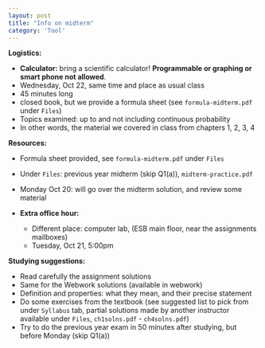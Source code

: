 ```yaml
---
layout: post
title: "Info on midterm"
category: 'Tool'
---
```


**Logistics:**

- **Calculator:** bring a scientific calculator! **Programmable or graphing or smart phone not allowed**.
- Wednesday, Oct 22, same time and place as usual class
- 45 minutes long
- closed book, but we provide a formula sheet (see ``formula-midterm.pdf`` under ``Files``)
- Topics examined: up to and not including continuous probability
- In other words, the material we covered in class from chapters 1, 2, 3, 4


**Resources:**

- Formula sheet provided, see ``formula-midterm.pdf`` under ``Files``
- Under ``Files``:  previous year midterm (skip Q1(a)), ``midterm-practice.pdf``
- Monday Oct 20: will go over the midterm solution, and review some material 
- **Extra office hour:**

   * Different place: computer lab, (ESB main floor, near the assignments mailboxes)  
   * Tuesday, Oct 21, 5:00pm
   
   
**Studying suggestions:**

- Read carefully the assignment solutions
- Same for the Webwork solutions (available in webwork)
- Definition and properties: what they mean, and their precise statement
- Do some exercises from the textbook (see suggested list to pick from under ``Syllabus`` tab, partial solutions made by another instructor available under ``Files``, ``ch1solns.pdf`` - ``ch4solns.pdf``)
- Try to do the previous year exam in 50 minutes after studying, but before Monday (skip Q1(a))